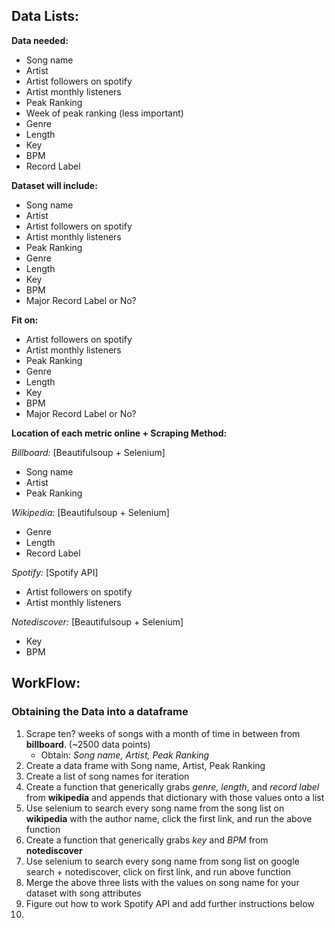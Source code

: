 ## **Data Lists:**
**Data needed:**
* Song name
* Artist
* Artist followers on spotify
* Artist monthly listeners
* Peak Ranking 
* Week of peak ranking (less important)
* Genre
* Length
* Key
* BPM
* Record Label

**Dataset will include:**
* Song name
* Artist
* Artist followers on spotify
* Artist monthly listeners
* Peak Ranking 
* Genre
* Length
* Key
* BPM
* Major Record Label or No?


**Fit on:**
* Artist followers on spotify
* Artist monthly listeners
* Peak Ranking 
* Genre
* Length
* Key
* BPM
* Major Record Label or No?

**Location of each metric online + Scraping Method:**

*Billboard:* [Beautifulsoup + Selenium]
* Song name 
* Artist
* Peak Ranking 

*Wikipedia:* [Beautifulsoup + Selenium]
* Genre
* Length
* Record Label

*Spotify:* [Spotify API]
* Artist followers on spotify
* Artist monthly listeners

*Notediscover:* [Beautifulsoup + Selenium]
* Key
* BPM



## **WorkFlow:**
### Obtaining the Data into a dataframe
1. Scrape ten? weeks of songs with a month of time in between from **billboard**. (~2500 data points)
    * Obtain: *Song name, Artist, Peak Ranking*
2. Create a data frame with Song name, Artist, Peak Ranking
3. Create a list of song names for iteration
4. Create a function that generically grabs *genre, length*, and *record label* from **wikipedia** and appends that dictionary with those values onto a list
5. Use selenium to search every song name from the song list on **wikipedia** with the author name, click the first link, and run the above function 
7. Create a function that generically grabs *key* and *BPM* from **notediscover**
8. Use selenium to search every song name from song list on google search + notediscover, click on first link, and run above function
9. Merge the above three lists with the values on song name for your dataset with song attributes
10. Figure out how to work Spotify API and add further instructions below
11. 


